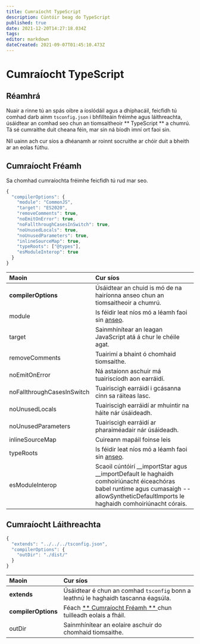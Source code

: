 ```yaml
---
title: Cumraíocht TypeScript
description: Cúntóir beag do TypeScript
published: true
date: 2021-12-20T14:27:18.034Z
tags:
editor: markdown
dateCreated: 2021-09-07T01:45:10.473Z
---
```


# Cumraíocht TypeScript

## Réamhrá

Nuair a rinne tú an spás oibre a íoslódáil agus a dhíphacáil, feicfidh tú comhad darb ainm ` tsconfig.json ` i bhfillteáin fréimhe agus láithreachta, úsáidtear an comhad seo chun an tiomsaitheoir ** TypeScript ** a chumrú. Tá sé cumraithe duit cheana féin, mar sin ná bíodh imní ort faoi sin.

Níl uainn ach cur síos a dhéanamh ar roinnt socruithe ar chóir duit a bheith ar an eolas fúthu.

## Cumraíocht Fréamh

Sa chomhad cumraíochta fréimhe feicfidh tú rud mar seo.

```javascript
{
  "compilerOptions": {
    "module": "CommonJS",
    "target": "ES2020",
    "removeComments": true,
    "noEmitOnError": true,
    "noFallthroughCasesInSwitch": true,
    "noUnusedLocals": true,
    "noUnusedParameters": true,
    "inlineSourceMap": true,
    "typeRoots": ["@types"],
    "esModuleInterop": true
  }
}
```

| Maoin                      | Cur síos                                                                                                                                                                                    |
|:-------------------------- |:------------------------------------------------------------------------------------------------------------------------------------------------------------------------------------------- |
| **compilerOptions**        | Úsáidtear an chuid is mó de na hairíonna anseo chun an tiomsaitheoir a chumrú.                                                                                                              |
| module                     | Is féidir leat níos mó a léamh faoi sin [ anseo](https://www.typescriptlang.org/docs/handbook/modules.html).                                                                                |
| target                     | Sainmhínítear an leagan JavaScript atá á chur le chéile agat.                                                                                                                               |
| removeComments             | Tuairimí a bhaint ó chomhaid tiomsaithe.                                                                                                                                                    |
| noEmitOnError              | Ná astaíonn aschuir má tuairiscíodh aon earráidí.                                                                                                                                           |
| noFallthroughCasesInSwitch | Tuairiscigh earráidí i gcásanna cinn sa ráiteas lasc.                                                                                                                                       |
| noUnusedLocals             | Tuairiscigh earráidí ar mhuintir na háite nár úsáideadh.                                                                                                                                    |
| noUnusedParameters         | Tuairiscigh earráidí ar pharaiméadair nár úsáideadh.                                                                                                                                        |
| inlineSourceMap            | Cuireann mapáil foinse leis                                                                                                                                                                 |
| typeRoots                  | Is féidir leat níos mó a léamh faoi sin [ anseo](https://www.typescriptlang.org/docs/handbook/tsconfig-json.html#types-typeroots-and-types).                                                |
| esModuleInterop            | Scaoil cúntóirí __importStar agus __importDefault le haghaidh comhoiriúnacht éiceachóras babel runtime agus cumasaigh --allowSyntheticDefaultImports le haghaidh comhoiriúnacht córais. |

## Cumraíocht Láithreachta

```javascript
{
  "extends": "../../../tsconfig.json",
  "compilerOptions": {
    "outDir": "./dist/"
  }
}
```

| Maoin               | Cur síos                                                                                                    |
|:------------------- |:----------------------------------------------------------------------------------------------------------- |
| **extends**         | Úsáidtear é chun an comhad ` tsconfig ` bonn a leathnú le haghaidh tascanna éagsúla.                        |
| **compilerOptions** | Féach [ ** Cumraíocht Fréamh ** ](/dev/presence/tsconfig#root-configuration) chun tuilleadh eolais a fháil. |
| outDir              | Sainmhínítear an eolaire aschuir do chomhaid tiomsaithe.                                                    |
